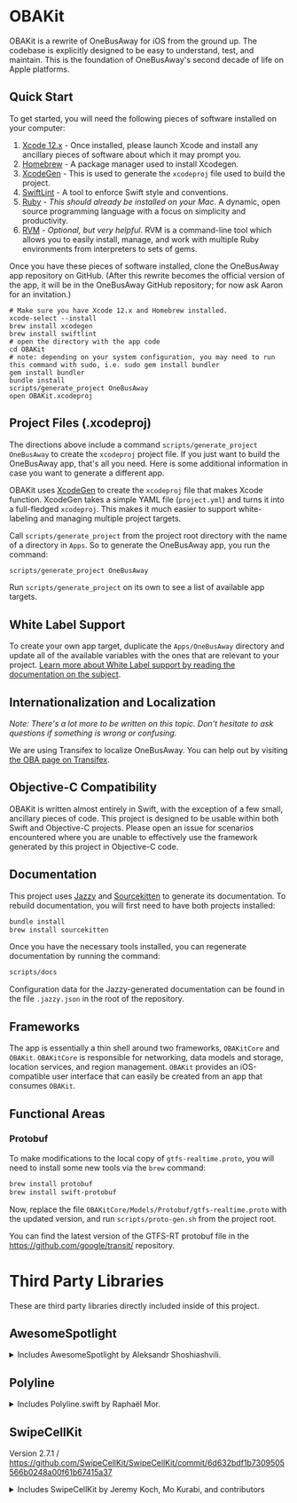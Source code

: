 # OBAKit

OBAKit is a rewrite of OneBusAway for iOS from the ground up. The codebase is explicitly designed to be easy to understand, test, and maintain. This is the foundation of OneBusAway's second decade of life on Apple platforms.

## Quick Start

To get started, you will need the following pieces of software installed on your computer:

1. [Xcode 12.x](https://apps.apple.com/us/app/xcode/id497799835) - Once installed, please launch Xcode and install any ancillary pieces of software about which it may prompt you.
1. [Homebrew](https://brew.sh) - A package manager used to install Xcodegen.
1. [XcodeGen](https://github.com/yonaskolb/XcodeGen) - This is used to generate the `xcodeproj` file used to build the project.
1. [SwiftLint](https://github.com/realm/SwiftLint) - A tool to enforce Swift style and conventions.
1. [Ruby](https://www.ruby-lang.org/) - _This should already be installed on your Mac_. A dynamic, open source programming language with a focus on simplicity and productivity.
1. [RVM](https://rvm.io) - _Optional, but very helpful_. RVM is a command-line tool which allows you to easily install, manage, and work with multiple Ruby environments from interpreters to sets of gems.

Once you have these pieces of software installed, clone the OneBusAway app repository on GitHub. (After this rewrite becomes the official version of the app, it will be in the OneBusAway GitHub repository; for now ask Aaron for an invitation.)

    # Make sure you have Xcode 12.x and Homebrew installed.
    xcode-select --install
    brew install xcodegen
    brew install swiftlint
    # open the directory with the app code
    cd OBAKit
    # note: depending on your system configuration, you may need to run this command with sudo, i.e. sudo gem install bundler
    gem install bundler
    bundle install
    scripts/generate_project OneBusAway
    open OBAKit.xcodeproj

## Project Files (.xcodeproj)

The directions above include a command `scripts/generate_project OneBusAway` to create the `xcodeproj` project file.  If you just want to build the OneBusAway app, that's all you need.  Here is some additional information in case you want to generate a different app.

OBAKit uses [XcodeGen](https://github.com/yonaskolb/XcodeGen) to create the `xcodeproj` file that makes Xcode function. XcodeGen takes a simple YAML file (`project.yml`) and turns it into a full-fledged `xcodeproj`. This makes it much easier to support white-labeling and managing multiple project targets.

Call `scripts/generate_project` from the project root directory with the name of a directory in `Apps`. So to generate the OneBusAway app, you run the command:

```bash
scripts/generate_project OneBusAway
```

Run `scripts/generate_project` on its own to see a list of available app targets.

## White Label Support

To create your own app target, duplicate the `Apps/OneBusAway` directory and update all of the available variables with the ones that are relevant to your project. [Learn more about White Label support by reading the documentation on the subject](Tutorials/WhiteLabel.md).

## Internationalization and Localization

_Note: There's a lot more to be written on this topic. Don't hesitate to ask questions if something is wrong or confusing._

We are using Transifex to localize OneBusAway. You can help out by visiting [the OBA page on Transifex](https://www.transifex.com/open-transit-software-foundation/onebusaway-ios/).

## Objective-C Compatibility

OBAKit is written almost entirely in Swift, with the exception of a few small, ancillary pieces of code. This project is designed to be usable within both Swift and Objective-C projects. Please open an issue for scenarios encountered where you are unable to effectively use the framework generated by this project in Objective-C code.

## Documentation

This project uses [Jazzy](https://github.com/realm/jazzy/) and [Sourcekitten](https://github.com/jpsim/SourceKitten) to generate its documentation. To rebuild documentation, you will first need to have both projects installed:

```bash
bundle install
brew install sourcekitten
```

Once you have the necessary tools installed, you can regenerate documentation by running the command:

```bash
scripts/docs
```

Configuration data for the Jazzy-generated documentation can be found in the file `.jazzy.json` in the root of the repository.

## Frameworks

The app is essentially a thin shell around two frameworks, `OBAKitCore` and `OBAKit`. `OBAKitCore` is responsible for networking, data models and storage, location services, and region management. `OBAKit` provides an iOS-compatible user interface that can easily be created from an app that consumes `OBAKit`.

## Functional Areas

### Protobuf

To make modifications to the local copy of `gtfs-realtime.proto`, you will need to install some new tools via the `brew` command:

```bash
brew install protobuf
brew install swift-protobuf
```

Now, replace the file `OBAKitCore/Models/Protobuf/gtfs-realtime.proto` with the updated version, and run `scripts/proto-gen.sh` from the project root.

You can find the latest version of the GTFS-RT protobuf file in the https://github.com/google/transit/ repository.

# Third Party Libraries

These are third party libraries directly included inside of this project.

## AwesomeSpotlight

<details>
    <summary>Includes AwesomeSpotlight by Aleksandr Shoshiashvili.</summary>

    ```
    Copyright (c) 2017 aleksandrshoshiashvili aleksandr.shoshiashvili@gmail.com

    Permission is hereby granted, free of charge, to any person obtaining a copy
    of this software and associated documentation files (the "Software"), to deal
    in the Software without restriction, including without limitation the rights
    to use, copy, modify, merge, publish, distribute, sublicense, and/or sell
    copies of the Software, and to permit persons to whom the Software is
    furnished to do so, subject to the following conditions:

    The above copyright notice and this permission notice shall be included in
    all copies or substantial portions of the Software.

    THE SOFTWARE IS PROVIDED "AS IS", WITHOUT WARRANTY OF ANY KIND, EXPRESS OR
    IMPLIED, INCLUDING BUT NOT LIMITED TO THE WARRANTIES OF MERCHANTABILITY,
    FITNESS FOR A PARTICULAR PURPOSE AND NONINFRINGEMENT. IN NO EVENT SHALL THE
    AUTHORS OR COPYRIGHT HOLDERS BE LIABLE FOR ANY CLAIM, DAMAGES OR OTHER
    LIABILITY, WHETHER IN AN ACTION OF CONTRACT, TORT OR OTHERWISE, ARISING FROM,
    OUT OF OR IN CONNECTION WITH THE SOFTWARE OR THE USE OR OTHER DEALINGS IN
    THE SOFTWARE.
    ```
</details>

## Polyline

<details>
    <summary>Includes Polyline.swift by Raphaël Mor.</summary>

    ```
    The MIT License (MIT)

    Copyright (c) 2015 Raphaël Mor

    Permission is hereby granted, free of charge, to any person obtaining a copy
    of this software and associated documentation files (the "Software"), to deal
    in the Software without restriction, including without limitation the rights
    to use, copy, modify, merge, publish, distribute, sublicense, and/or sell
    copies of the Software, and to permit persons to whom the Software is
    furnished to do so, subject to the following conditions:

    The above copyright notice and this permission notice shall be included in all
    copies or substantial portions of the Software.

    THE SOFTWARE IS PROVIDED "AS IS", WITHOUT WARRANTY OF ANY KIND, EXPRESS OR
    IMPLIED, INCLUDING BUT NOT LIMITED TO THE WARRANTIES OF MERCHANTABILITY,
    FITNESS FOR A PARTICULAR PURPOSE AND NONINFRINGEMENT. IN NO EVENT SHALL THE
    AUTHORS OR COPYRIGHT HOLDERS BE LIABLE FOR ANY CLAIM, DAMAGES OR OTHER
    LIABILITY, WHETHER IN AN ACTION OF CONTRACT, TORT OR OTHERWISE, ARISING FROM,
    OUT OF OR IN CONNECTION WITH THE SOFTWARE OR THE USE OR OTHER DEALINGS IN THE
    SOFTWARE.
    ```
</details>

## SwipeCellKit

Version 2.7.1 / https://github.com/SwipeCellKit/SwipeCellKit/commit/6d632bdf1b7309505566b0248a00f61b67415a37

<details>
  <summary>Includes SwipeCellKit by Jeremy Koch, Mo Kurabi, and contributors</summary>
  ```
  MIT License
  Copyright (c) 2017 Jeremy Koch

  http://jerkoch.com

  Permission is hereby granted, free of charge, to any person obtaining a copy
  of this software and associated documentation files (the "Software"), to deal
  in the Software without restriction, including without limitation the rights
  to use, copy, modify, merge, publish, distribute, sublicense, and/or sell
  copies of the Software, and to permit persons to whom the Software is
  furnished to do so, subject to the following conditions:

  The above copyright notice and this permission notice shall be included in all
  copies or substantial portions of the Software.

  THE SOFTWARE IS PROVIDED "AS IS", WITHOUT WARRANTY OF ANY KIND, EXPRESS OR
  IMPLIED, INCLUDING BUT NOT LIMITED TO THE WARRANTIES OF MERCHANTABILITY,
  FITNESS FOR A PARTICULAR PURPOSE AND NONINFRINGEMENT. IN NO EVENT SHALL THE
  AUTHORS OR COPYRIGHT HOLDERS BE LIABLE FOR ANY CLAIM, DAMAGES OR OTHER
  LIABILITY, WHETHER IN AN ACTION OF CONTRACT, TORT OR OTHERWISE, ARISING FROM,
  OUT OF OR IN CONNECTION WITH THE SOFTWARE OR THE USE OR OTHER DEALINGS IN THE
  SOFTWARE.
  ```
</details>

## SVProgressHUD

<details>
    <summary>Includes SVProgressHUD by Sam Vermette, Tobias Tiemerding and contributors.</summary>

    ```
    v2.2.6, plus Dark Mode support.

    MIT License

    Copyright (c) 2011-2018 Sam Vermette, Tobias Tiemerding and contributors.

    Permission is hereby granted, free of charge, to any person obtaining a copy
    of this software and associated documentation files (the "Software"), to deal
    in the Software without restriction, including without limitation the rights
    to use, copy, modify, merge, publish, distribute, sublicense, and/or sell
    copies of the Software, and to permit persons to whom the Software is
    furnished to do so, subject to the following conditions:

    The above copyright notice and this permission notice shall be included in all
    copies or substantial portions of the Software.

    THE SOFTWARE IS PROVIDED "AS IS", WITHOUT WARRANTY OF ANY KIND, EXPRESS OR
    IMPLIED, INCLUDING BUT NOT LIMITED TO THE WARRANTIES OF MERCHANTABILITY,
    FITNESS FOR A PARTICULAR PURPOSE AND NONINFRINGEMENT. IN NO EVENT SHALL THE
    AUTHORS OR COPYRIGHT HOLDERS BE LIABLE FOR ANY CLAIM, DAMAGES OR OTHER
    LIABILITY, WHETHER IN AN ACTION OF CONTRACT, TORT OR OTHERWISE, ARISING FROM,
    OUT OF OR IN CONNECTION WITH THE SOFTWARE OR THE USE OR OTHER DEALINGS IN THE
    SOFTWARE.
    ```
</details>

## SVPulsingAnnotationView

<details>
    <summary>Copyright (c) 2013, Sam Vermette (hello@samvermette.com)</summary>

    ```
    Permission to use, copy, modify, and/or distribute this software for any purpose with or without fee is hereby
    granted, provided that the above copyright notice and this permission notice appear in all copies.

    THE SOFTWARE IS PROVIDED "AS IS" AND THE AUTHOR DISCLAIMS ALL WARRANTIES WITH REGARD TO THIS SOFTWARE INCLUDING
    ALL IMPLIED WARRANTIES OF MERCHANTABILITY AND FITNESS. IN NO EVENT SHALL THE AUTHOR BE LIABLE FOR ANY SPECIAL,
    DIRECT, INDIRECT, OR CONSEQUENTIAL DAMAGES OR ANY DAMAGES WHATSOEVER RESULTING FROM LOSS OF USE, DATA OR
    PROFITS, WHETHER IN AN ACTION OF CONTRACT, NEGLIGENCE OR OTHER TORTIOUS ACTION, ARISING OUT OF OR IN CONNECTION
    WITH THE USE OR PERFORMANCE OF THIS SOFTWARE.
    ```
</details>

## Visual Effects Shadow

<details>
    <summary>Includes Visual Effects Shadow by Brian Coyner.</summary>

    ```
    https://github.com/briancoyner/Visual-Effects-Shadow

    MIT License

    Copyright (c) 2017 Brian Coyner

    Permission is hereby granted, free of charge, to any person obtaining a copy
    of this software and associated documentation files (the "Software"), to deal
    in the Software without restriction, including without limitation the rights
    to use, copy, modify, merge, publish, distribute, sublicense, and/or sell
    copies of the Software, and to permit persons to whom the Software is
    furnished to do so, subject to the following conditions:

    The above copyright notice and this permission notice shall be included in all
    copies or substantial portions of the Software.

    THE SOFTWARE IS PROVIDED "AS IS", WITHOUT WARRANTY OF ANY KIND, EXPRESS OR
    IMPLIED, INCLUDING BUT NOT LIMITED TO THE WARRANTIES OF MERCHANTABILITY,
    FITNESS FOR A PARTICULAR PURPOSE AND NONINFRINGEMENT. IN NO EVENT SHALL THE
    AUTHORS OR COPYRIGHT HOLDERS BE LIABLE FOR ANY CLAIM, DAMAGES OR OTHER
    LIABILITY, WHETHER IN AN ACTION OF CONTRACT, TORT OR OTHERWISE, ARISING FROM,
    OUT OF OR IN CONNECTION WITH THE SOFTWARE OR THE USE OR OTHER DEALINGS IN THE
    SOFTWARE.
    ```
</details>

# Apache 2.0 License

All other code is made available under the Apache 2.0 license.

    Copyright 2018-Present Aaron Brethorst

    Licensed under the Apache License, Version 2.0 (the "License");
    you may not use this file except in compliance with the License.
    You may obtain a copy of the License at

        http://www.apache.org/licenses/LICENSE-2.0

    Unless required by applicable law or agreed to in writing, software
    distributed under the License is distributed on an "AS IS" BASIS,
    WITHOUT WARRANTIES OR CONDITIONS OF ANY KIND, either express or implied.
    See the License for the specific language governing permissions and
    limitations under the License.
